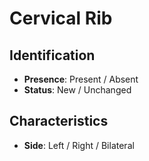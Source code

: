 # Cervical Rib

## Identification

- **Presence**: Present / Absent
- **Status**: New / Unchanged

## Characteristics

- **Side**: Left / Right / Bilateral
